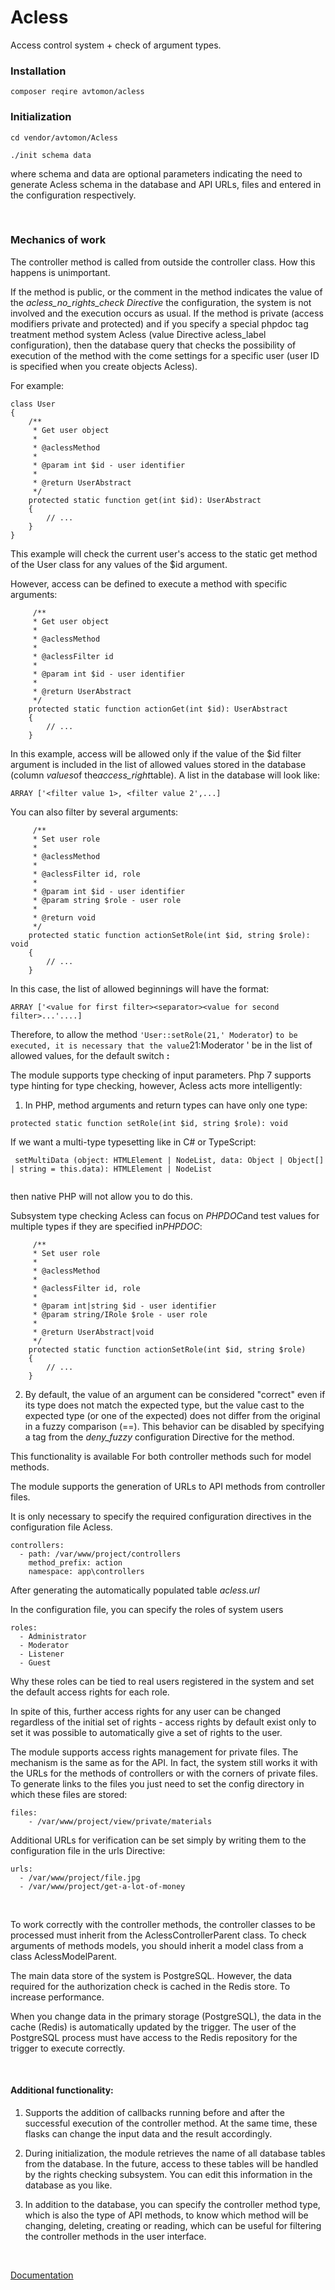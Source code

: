 # Acless

Access control system + check of argument types.

### Installation

`
composer reqire avtomon/acless
`
<br>
### Initialization

```
cd vendor/avtomon/Acless

./init schema data
```

where schema and data are optional parameters indicating the need to generate Acless schema in the database and API URLs, files and entered in the configuration respectively.

<br>

### Mechanics of work

The controller method is called from outside the controller class. How this happens is unimportant. 

If the method is public, or the comment in the method indicates the value of the *acless_no_rights_check Directive*
the configuration, the system is not involved and the execution occurs as usual. 
If the method is private (access modifiers private and protected) and if you specify a special phpdoc tag treatment method system Acless (value Directive acless_label configuration), then the database query that checks the possibility of execution of the method with the come settings for a specific user (user ID is specified when you create objects Acless).

For example:

```
class User
{
    /**
     * Get user object
     *
     * @aclessMethod
     *
     * @param int $id - user identifier
     *
     * @return UserAbstract
     */
    protected static function get(int $id): UserAbstract
    {
        // ...
    }
}
```

This example will check the current user's access to the static get method of the User class for any values of the $id argument.

However, access can be defined to execute a method with specific arguments:

```
     /**
     * Get user object
     *
     * @aclessMethod
     *
     * @aclessFilter id
     *
     * @param int $id - user identifier
     *
     * @return UserAbstract
     */
    protected static function actionGet(int $id): UserAbstract
    {
        // ...
    }
```

In this example, access will be allowed only if the value of the $id filter argument is included in the list of allowed values stored in the database (column *values*of the*access_right*table). A list in the database will look like:

`
ARRAY ['<filter value 1>, <filter value 2',...]
`

You can also filter by several arguments:

```
     /**
     * Set user role
     *
     * @aclessMethod
     *
     * @aclessFilter id, role
     *
     * @param int $id - user identifier
     * @param string $role - user role
     *
     * @return void
     */
    protected static function actionSetRole(int $id, string $role): void
    {
        // ...
    }
```

In this case, the list of allowed beginnings will have the format:

```
ARRAY ['<value for first filter><separator><value for second filter>...'....]
```

Therefore, to allow the method `'User::setRole(21,' Moderator`) `to be executed, it is necessary that the value`21:Moderator ' be in the list of allowed values, for the default switch <b>:</b>

The module supports type checking of input parameters. Php 7 supports type hinting for type checking, however, Acless acts more intelligently:

1. In PHP, method arguments and return types can have only one type:
 
`
 protected static function setRole(int $id, string $role): void
`
 
If we want a multi-type typesetting like in C# or TypeScript:
 
```
 setMultiData (object: HTMLElement | NodeList, data: Object | Object[] | string = this.data): HTMLElement | NodeList
 
```
 
then native PHP will not allow you to do this.
 
Subsystem type checking Acless can focus on *PHPDOC*and test values for multiple types if they are specified in*PHPDOC*:

```
     /**
     * Set user role
     *
     * @aclessMethod
     *
     * @aclessFilter id, role
     *
     * @param int|string $id - user identifier
     * @param string/IRole $role - user role
     *
     * @return UserAbstract|void
     */
    protected static function actionSetRole(int $id, string $role)
    {
        // ...
    }
```

2. By default, the value of an argument can be considered "correct" even if its type does not match the expected type, but the value cast to the expected type (or one of the expected) does not differ from the original in a fuzzy comparison (==). This behavior can be disabled by specifying a tag from the *deny_fuzzy* configuration Directive for the method.

This functionality is available For both controller methods such for model methods.
<br>

The module supports the generation of URLs to API methods from controller files.

It is only necessary to specify the required configuration directives in the configuration file Acless.

```
controllers:
  - path: /var/www/project/controllers
    method_prefix: action
    namespace: app\controllers
```

After generating the automatically populated table *acless.url*
<br>

In the configuration file, you can specify the roles of system users

```
roles:
  - Administrator
  - Moderator
  - Listener
  - Guest
```
Why these roles can be tied to real users registered in the system and set the default access rights for each role.

In spite of this, further access rights for any user can be changed regardless of the initial set of rights - access rights by default exist only to set it was possible to automatically give a set of rights to the user.

The module supports access rights management for private files. The mechanism is the same as for the API. In fact, the system still works it with the URLs for the methods of controllers or with the corners of private files. To generate links to the files you just need to set the config directory in which these files are stored:

```
files:
    - /var/www/project/view/private/materials
```

Additional URLs for verification can be set simply by writing them to the configuration file in the urls Directive:

```
urls:
  - /var/www/project/file.jpg
  - /var/www/project/get-a-lot-of-money
```

<br>

To work correctly with the controller methods, the controller classes to be processed must inherit from the AclessControllerParent class. To check arguments of methods models, you should inherit a model class from a class AclessModelParent.
<br>

The main data store of the system is PostgreSQL. However, the data required for the authorization check is cached in the Redis store. To increase performance. 

When you change data in the primary storage (PostgreSQL), the data in the cache (Redis) is automatically updated by the trigger. The user of the PostgreSQL process must have access to the Redis repository for the trigger to execute correctly.

<br>

#### Additional functionality:

1. Supports the addition of callbacks running before and after the successful execution of the controller method. At the same time, these flasks can change the input data and the result accordingly.

2. During initialization, the module retrieves the name of all database tables from the database. In the future, access to these tables will be handled by the rights checking subsystem. You can edit this information in the database as you like.

3. In addition to the database, you can specify the controller method type, which is also the type of API methods, to know which method will be changing, deleting, creating or reading, which can be useful for filtering the controller methods in the user interface.

<br>

[Documentation](docs_en)
